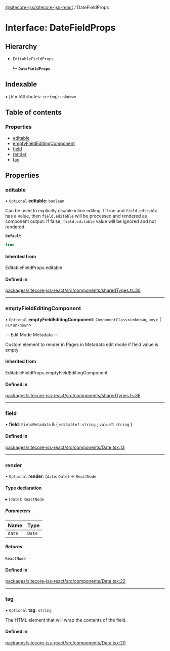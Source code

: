 [@sitecore-jss/sitecore-jss-react](../README.md) / DateFieldProps

# Interface: DateFieldProps

## Hierarchy

- `EditableFieldProps`

  ↳ **`DateFieldProps`**

## Indexable

▪ [htmlAttributes: `string`]: `unknown`

## Table of contents

### Properties

- [editable](DateFieldProps.md#editable)
- [emptyFieldEditingComponent](DateFieldProps.md#emptyfieldeditingcomponent)
- [field](DateFieldProps.md#field)
- [render](DateFieldProps.md#render)
- [tag](DateFieldProps.md#tag)

## Properties

### editable

• `Optional` **editable**: `boolean`

Can be used to explicitly disable inline editing.
If true and `field.editable` has a value, then `field.editable` will be processed and rendered as component output. If false, `field.editable` value will be ignored and not rendered.

**`Default`**

```ts
true
```

#### Inherited from

EditableFieldProps.editable

#### Defined in

[packages/sitecore-jss-react/src/components/sharedTypes.ts:30](https://github.com/Sitecore/jss/blob/284ab8f9d/packages/sitecore-jss-react/src/components/sharedTypes.ts#L30)

___

### emptyFieldEditingComponent

• `Optional` **emptyFieldEditingComponent**: `ComponentClass`\<`unknown`, `any`\> \| `FC`\<`unknown`\>

-- Edit Mode Metadata --

Custom element to render in Pages in Metadata edit mode if field value is empty

#### Inherited from

EditableFieldProps.emptyFieldEditingComponent

#### Defined in

[packages/sitecore-jss-react/src/components/sharedTypes.ts:36](https://github.com/Sitecore/jss/blob/284ab8f9d/packages/sitecore-jss-react/src/components/sharedTypes.ts#L36)

___

### field

• **field**: `FieldMetadata` & \{ `editable?`: `string` ; `value?`: `string`  }

#### Defined in

[packages/sitecore-jss-react/src/components/Date.tsx:13](https://github.com/Sitecore/jss/blob/284ab8f9d/packages/sitecore-jss-react/src/components/Date.tsx#L13)

___

### render

• `Optional` **render**: (`date`: `Date`) => `ReactNode`

#### Type declaration

▸ (`date`): `ReactNode`

##### Parameters

| Name | Type |
| :------ | :------ |
| `date` | `Date` |

##### Returns

`ReactNode`

#### Defined in

[packages/sitecore-jss-react/src/components/Date.tsx:22](https://github.com/Sitecore/jss/blob/284ab8f9d/packages/sitecore-jss-react/src/components/Date.tsx#L22)

___

### tag

• `Optional` **tag**: `string`

The HTML element that will wrap the contents of the field.

#### Defined in

[packages/sitecore-jss-react/src/components/Date.tsx:20](https://github.com/Sitecore/jss/blob/284ab8f9d/packages/sitecore-jss-react/src/components/Date.tsx#L20)
